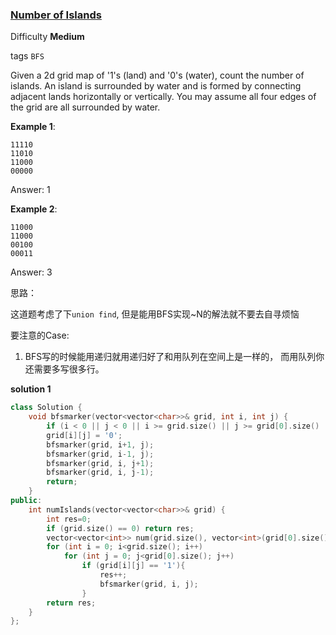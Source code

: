 ### [Number of Islands](https://leetcode.com/problems/number-of-islands/)   

Difficulty **Medium**

tags `BFS`

Given a 2d grid map of '1's (land) and '0's (water), count the number of islands. An island is surrounded by water and is formed by connecting adjacent lands horizontally or vertically. You may assume all four edges of the grid are all surrounded by water.

**Example 1**:
```
11110
11010
11000
00000
```
Answer: 1

**Example 2**:
```
11000
11000
00100
00011
```
Answer: 3

思路：

这道题考虑了下`union find`, 但是能用BFS实现~N的解法就不要去自寻烦恼

要注意的Case:

1. BFS写的时候能用递归就用递归好了和用队列在空间上是一样的， 而用队列你还需要多写很多行。

**solution 1**

```c++
class Solution {
    void bfsmarker(vector<vector<char>>& grid, int i, int j) {
        if (i < 0 || j < 0 || i >= grid.size() || j >= grid[0].size() || grid[i][j] == '0') return;
        grid[i][j] = '0';
        bfsmarker(grid, i+1, j);
        bfsmarker(grid, i-1, j);
        bfsmarker(grid, i, j+1);
        bfsmarker(grid, i, j-1);
        return;
    }
public:
    int numIslands(vector<vector<char>>& grid) {
        int res=0;
        if (grid.size() == 0) return res;
        vector<vector<int>> num(grid.size(), vector<int>(grid[0].size(), false));
        for (int i = 0; i<grid.size(); i++)
            for (int j = 0; j<grid[0].size(); j++)
                if (grid[i][j] == '1'){
                    res++;
                    bfsmarker(grid, i, j);    
                }
        return res;
    }
};
```
